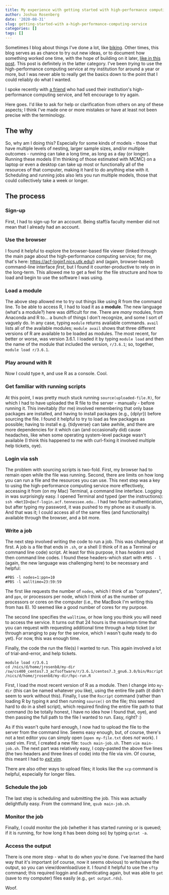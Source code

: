 ```yaml
---
title: My experience with getting started with high-performance computing
author: Joshua Rosenberg
date: '2020-08-31'
slug: getting-started-with a-high-performance-computing-service
categories: []
tags: []
---
```


Sometimes I blog about things I've done a lot, like [biking](https://joshuamrosenberg.com/blog/getting-started-bike-commuting/). Other times, this blog serves as as chance to try out new ideas, or to document how something worked
one time, with the hope of building on it later, [like in this post](https://joshuamrosenberg.com/posts/using-r-r-studio-from-a-pixel-slate-chromebook/). This post is definitely in the latter category. I've been _trying_ to use the high-performance computing service at my 
institution for around a year or more, but I was never able to really get the basics down to the point that I could reliably do what I wanted.

I spoke recently with [a friend](http://datalorax.github.io/) who had used their institution's high-performance computing service, and felt encourage to try again. 

Here goes. I'd like to ask for help or clarification from others on any of these aspects; I think I've made one or more mistakes or have at least not been precise with the terminology.

## The why

So, why am I doing this? Especially for some kinds of models - those that have multiple levels of nesting, larger sample sizes, and/or multiple outcomes - running can take a long time, as long as a day (or longer). Running these models (I'm thinking of those estimated with MCMC) on a laptop or even a desktop can take up most or functionally all of the resources of that computer, making it hard to do anything else with it. Scheduling and running jobs also lets you run multiple models, those that could collectively take a week or longer. 

## The process

### Sign-up

First, I had to sign-up for an account. Being staff/a faculty member did not mean that I already had an account.

### Use the browser

I found it helpful to explore the browser-based file viewer (linked through the main page about the high-performance computing service; for me, that's here: https://acf-login1.nics.utk.edu/) and (again, browser-based) command-line interface _first_, but I found it counter-productive to rely on in the long-term. This allowed me to get a feel for the file structure and how to load and begin to use the software I was using. 

### Load a module

The above step allowed me to try out things like using R from the command line. To be able to access R, I had to load it as a **module**. The new language (what's a module?) here was difficult for me. There are _many_ modules, from Anaconda and R to... a bunch of things I don't recognize, and some I sort of vaguely do. In any case, typing `module` returns available commands. `avail` lists all of the available modules; `module avail` shows that three different versions of R are available to be loaded as modules. The most recent, for better or worse, was version 3.6.1. I loaded it by typing `module load` and then the name of the module that included the version, `r/3.6.1`; so, together, `module load r/3.6.1`.

### Play around with R

Now I could type `R`, and use R as a console. Cool.

### Get familiar with running scripts

At this point, I was pretty much stuck running `source(uploaded-file.R)`, for which I had to have uploaded the R file to the server - manually - before running it. This inevitably (for me) involved remembering that only base packages are installed, and having to install packages (e.g., {dplyr}) before sourcing the file. I found it helpful to try to load as few packages as possible; having to install e.g. {tidyverse} can take awhile, and there are more dependencies for it which can (and occasionally did) cause headaches, like when some operating system-level package wasn't available (I think this happened to me with curl-fixing it involved multiple help tickets, oye).

### Login via ssh

The problem with sourcing scripts is two-fold. First, my browser had to remain open while the file was running. Second, there are limits on how long you can run a file and the resources you can use. This next step was a key to using the high-performance computing service more effectively, accessing it from (on my Mac) Terminal, a command line interface. Logging in was surprisingly easy. I opened Terminal and typed (per the instructions): `ssh <NetID>@acf-login.acf.tennessee.edu.`. I had two factor-authentication, but after typing my password, it was pushed to my phone as it usually is. And that was it; I could access all of the same files (and functionality) available through the browser, and a bit more.

### Write a job

The next step involved writing the code to run a job. This was challenging at first. A job is a file that ends in `.sh`, or a shell (I think of it as a Terminal or command line code) script. At least for this purpose, it has _headers_ and then command line codes. I found these headers-which start with `#PBS - l` (again, the new language was challenging here) to be necessary and helpful:

```{}
#PBS -l nodes=1:ppn=10
#PBS -l walltime=23:59:59
```

The first like requests the number of `nodes`, which I think of as "computers", and `ppn`, or processors per node, which I think of as the number of processors or cores on the computer (i.e., the MacBook I'm writing this from has 8). 10 seemed like a good number of cores for my purpose. 

The second line specifies the `walltime`, or how long you think you will need to access the service. It turns out that 24 hours is the maximum time that you can request with requesting additional time through a help ticket (or through arranging to pay for the service, which I wasn't quite ready to do yet). For now, this was enough time. 

Finally, the code the run the file(s) I wanted to run. This again involved a lot of trial-and-error, and help tickets.

```{}
module load r/3.6.1
cd /nics/d/home/jrosenb8/my-dir
/sw/cs400_centos7.3_acfsoftware/r/3.6.1/centos7.3_gnu6.3.0/bin/Rscript /nics/d/home/jrosenb8/my-dir/hpc-run.R
```

First, I load the most recent version of R as a module. Then I change into `my-dir` (this can be named whatever you like), using the entire file path (it didn't seem to work without this). Finally, I use the `Rscript` command (rather than loading R by typing `R` and then running `source()` on the file; this seemed hard to do in a shell script), which required finding the entire file path to that command (to be totally honest, I have no idea how I found that, oye), and then passing the full path to the file I wanted to run. Easy, right? :)

As if this wasn't quite hard enough, I now had to upload the file to the server from the command line. Seems easy enough, but, of course, there's not a text editor you can simply open (`open my-file.txt` does _not_ work). I used vim. First, I created a new file: `touch main-job.sh`. Then `vim main-job.sh`. The next part was relatively easy, I copy-pasted the above five lines (the two headers and three lines of code) into the file via vim. Of course, this meant I had to [_exit_ vim](https://stackoverflow.com/questions/11828270/how-do-i-exit-the-vim-editor).

There are also other ways to upload files; it looks like the `scp` command is helpful, especially for longer files.

### Schedule the job

The last step is scheduling and submitting the job. This was actually delightfully easy. From the command line, `qsub main-job.sh`.

### Monitor the job

Finally, I could monitor the job (whether it has started running or is queued; if it is running, for how long it has been doing so) by typing `qstat -a`. 

### Access the output

There is one more step - what to do when you're done. I've learned the hard way that it's important (of course, now it seems obvious) to write/save the output, so you can view/download/use it. I found it helpful to use the `sftp` command; this required loggin and authenticating again, but was able to `get` (save to my computer) files easily (e.g., `get output.rds`).

Woof.